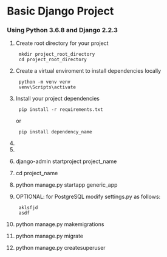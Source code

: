 # Basic Django Project

### Using Python 3.6.8 and Django 2.2.3

1. Create root directory for your project
		
		mkdir project_root_directory
		cd project_root_directory

2. Create a virtual enviroment to install dependencies locally

		python -m venv venv
		venv\Scripts\activate

3. Install your project dependencies

		pip install -r requirements.txt
		
	or

		pip install dependency_name

4. 
5. 
6. django-admin startproject project_name
7. cd project_name
8. python manage.py startapp generic_app
9. OPTIONAL: for PostgreSQL modify settings.py as follows:
		
		aklsfjd
		asdf

10. python manage.py makemigrations
11. python manage.py migrate
12. python manage.py createsuperuser

